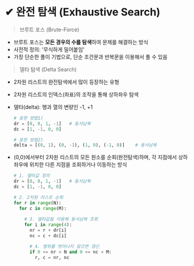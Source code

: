 # ✔ 완전 탐색 (Exhaustive Search)

> 브루트 포스 (Brute-Force)
- 브루트 포스는 **모든 경우의 수를 탐색**하여 문제를 해결하는 방식
- 사전적 정의: '무식하게 밀어붙임'
- 가장 단순한 풀이 기법으로, 단순 조건문과 반복문을 이용해서 풀 수 있음

> 델타 탐색 (Delta Search)
- 2차원 리스트의 완전탐색에서 많이 등장하는 유형
- 2차원 리스트의 인덱스(좌표)의 조작을 통해 상하좌우 탐색
- 델타(delta): 행과 열의 변량인 -1, +1
  
  ```python
  # 표현 방법1)
  dr = [0, 0, 1, -1]   # 동서남북
  dc = [1, -1, 0, 0]

  # 표현 방법2)
  delta = [(0, 1), (0, -1), (1, 0), (-1, 0)]    # 동서남북
  ```

- (0,0)에서부터 2차원 리스트의 모든 원소를 순회(완전탐색)하며, 각 지점에서 상하좌우에 위치한 다른 지점을 조회하거나 이동하는 방식 
  
  ```python
  # 1. 델타값 정의
  dr = [0, 0, 1, -1]   # 동서남북
  dc = [1, -1, 0, 0]

  # 2. 2차원 리스트 순회
  for r in range(N):
    for c in range(M):
      
      # 3. 델타값을 이용해 동서남북 조회
      for i in range(4):
        nr = r + dr[i]
        nc = c + dc[i]

        # 4. 범위를 벗어나지 않으면 갱신
        if 0 <= nr < N and 0 <= nc < M:
          r, c = nr, nc
  ```